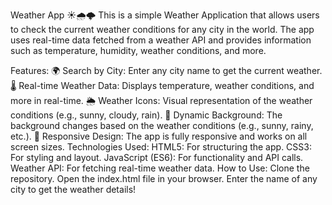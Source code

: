 Weather App ☀️🌧️🌩️
This is a simple Weather Application that allows users to check the current weather conditions for any city in the world. The app uses real-time data fetched from a weather API and provides information such as temperature, humidity, weather conditions, and more.

Features:
🌍 Search by City: Enter any city name to get the current weather.
🌡️ Real-time Weather Data: Displays temperature, weather conditions, and more in real-time.
🌦️ Weather Icons: Visual representation of the weather conditions (e.g., sunny, cloudy, rain).
🔄 Dynamic Background: The background changes based on the weather conditions (e.g., sunny, rainy, etc.).
📱 Responsive Design: The app is fully responsive and works on all screen sizes.
Technologies Used:
HTML5: For structuring the app.
CSS3: For styling and layout.
JavaScript (ES6): For functionality and API calls.
Weather API: For fetching real-time weather data.
How to Use:
Clone the repository.
Open the index.html file in your browser.
Enter the name of any city to get the weather details!
